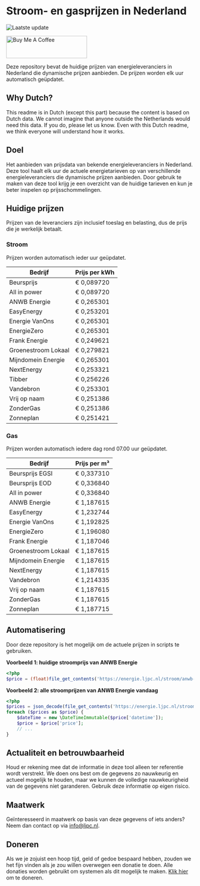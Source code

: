 # Stroom- en gasprijzen in Nederland

![Laatste update](https://img.shields.io/badge/laatste%20update-2025--05--11%2003%3A00%20CET-brightgreen)

<a href="https://www.buymeacoffee.com/Lars-" target="_blank"><img src="https://cdn.buymeacoffee.com/buttons/v2/default-orange.png" alt="Buy Me A Coffee" height="60" style="height: 60px !important;width: 217px !important;" ></a>

Deze repository bevat de huidige prijzen van energieleveranciers in Nederland die dynamische prijzen aanbieden. De prijzen worden elk uur automatisch geüpdatet.

## Why Dutch?

This readme is in Dutch (except this part) because the content is based on Dutch data. We cannot imagine that anyone outside the Netherlands would need this data. If you do, please let us know. Even with this Dutch readme, we think
everyone will understand how it works.

## Doel

Het aanbieden van prijsdata van bekende energieleveranciers in Nederland. Deze tool haalt elk uur de actuele energietarieven op van verschillende energieleveranciers die dynamische prijzen aanbieden. Door gebruik te maken van deze tool
krijg je een overzicht van de huidige tarieven en kun je beter inspelen op prijsschommelingen.

## Huidige prijzen

Prijzen van de leveranciers zijn inclusief toeslag en belasting, dus de prijs die je werkelijk betaalt.

### Stroom

Prijzen worden automatisch ieder uur geüpdatet.

 Bedrijf | Prijs per kWh 
---------|---------------
Beursprijs | € 0,089720
All in power | € 0,089720
ANWB Energie | € 0,265301
EasyEnergy | € 0,253201
Energie VanOns | € 0,265301
EnergieZero | € 0,265301
Frank Energie | € 0,249621
Groenestroom Lokaal | € 0,279821
Mijndomein Energie | € 0,265301
NextEnergy | € 0,253321
Tibber | € 0,256226
Vandebron | € 0,253301
Vrij op naam | € 0,251386
ZonderGas | € 0,251386
Zonneplan | € 0,251421


### Gas

Prijzen worden automatisch iedere dag rond 07.00 uur geüpdatet.

 Bedrijf | Prijs per m³ 
---------|--------------
Beursprijs EGSI | € 0,337310
Beursprijs EOD | € 0,336840
All in power | € 0,336840
ANWB Energie | € 1,187615
EasyEnergy | € 1,232744
Energie VanOns | € 1,192825
EnergieZero | € 1,196080
Frank Energie | € 1,187046
Groenestroom Lokaal | € 1,187615
Mijndomein Energie | € 1,187615
NextEnergy | € 1,187615
Vandebron | € 1,214335
Vrij op naam | € 1,187615
ZonderGas | € 1,187615
Zonneplan | € 1,187715


## Automatisering

Door deze repository is het mogelijk om de actuele prijzen in scripts te gebruiken.

**Voorbeeld 1: huidige stroomprijs van ANWB Energie**

```php
<?php
$price = (float)file_get_contents('https://energie.ljpc.nl/stroom/anwb-energie-nu.txt');

```

**Voorbeeld 2: alle stroomprijzen van ANWB Energie vandaag**

```php
<?php
$prices = json_decode(file_get_contents('https://energie.ljpc.nl/stroom/all-in-power-vandaag.json'),true);
foreach ($prices as $price) {
    $dateTime = new \DateTimeImmutable($price['datetime']);
    $price = $price['price'];
    // ...
}
```

## Actualiteit en betrouwbaarheid

Houd er rekening mee dat de informatie in deze tool alleen ter referentie wordt verstrekt. We doen ons best om de gegevens zo nauwkeurig en actueel mogelijk te houden, maar we kunnen de volledige nauwkeurigheid van de gegevens niet
garanderen. Gebruik deze informatie op eigen risico.

## Maatwerk

Geïnteresseerd in maatwerk op basis van deze gegevens of iets anders? Neem dan contact op
via [info@ljpc.nl](mailto:info@ljpc.nl?subject=Energie%20prijzen).

## Doneren

Als we je zojuist een hoop tijd, geld of gedoe bespaard hebben, zouden we het fijn vinden als je zou willen overwegen een
donatie te doen. Alle donaties worden gebruikt om systemen als dit mogelijk te
maken. [Klik hier](https://www.buymeacoffee.com/Lars-) om te doneren.
